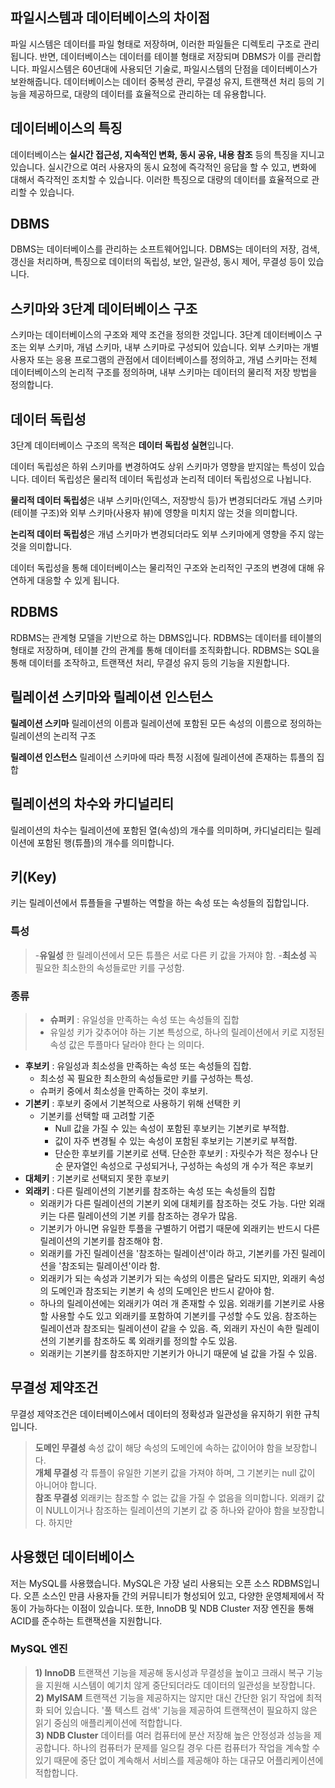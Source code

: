 ## 파일시스템과 데이터베이스의 차이점
파일 시스템은 데이터를 파일 형태로 저장하며, 이러한 파일들은 디렉토리 구조로 관리됩니다.  반면, 데이터베이스는 데이터를 테이블 형태로 저장되며 DBMS가 이를 관리합니다. 파일시스템은 60년대에 사용되던 기술로, 파일시스템의 단점을 데이터베이스가 보완해줍니다. 데이터베이스는 데이터 중복성 관리, 무결성 유지, 트랜잭션 처리 등의 기능을 제공하므로, 대량의 데이터를 효율적으로 관리하는 데 유용합니다.

## 데이터베이스의 특징
데이터베이스는 **실시간 접근성, 지속적인 변화, 동시 공유, 내용 참조** 등의 특징을 지니고 있습니다.
실시간으로 여러 사용자의 동시 요청에 즉각적인 응답을 할 수 있고, 변화에 대해서 즉각적인 조치할 수 있습니다. 이러한 특징으로 대량의 데이터를 효율적으로 관리할 수 있습니다.

## DBMS
DBMS는 데이터베이스를 관리하는 소프트웨어입니다. DBMS는 데이터의 저장, 검색, 갱신을 처리하며, 특징으로 데이터의 독립성, 보안, 일관성, 동시 제어, 무결성 등이 있습니다.

## 스키마와 3단계 데이터베이스 구조
스키마는 데이터베이스의 구조와 제약 조건을 정의한 것입니다. 3단계 데이터베이스 구조는 외부 스키마, 개념 스키마, 내부 스키마로 구성되어 있습니다. 외부 스키마는 개별 사용자 또는 응용 프로그램의 관점에서 데이터베이스를 정의하고, 개념 스키마는 전체 데이터베이스의 논리적 구조를 정의하며, 내부 스키마는 데이터의 물리적 저장 방법을 정의합니다.

## 데이터 독립성
3단계 데이터베이스 구조의 목적은 **데이터 독립성 실현**입니다. 

데이터 독립성은 하위 스키마를 변경하여도 상위 스키마가 영향을 받지않는 특성이 있습니다. 데이터 독립성은 물리적 데이터 독립성과 논리적 데이터 독립성으로 나뉩니다.

**물리적 데이터 독립성**은 내부 스키마(인덱스, 저장방식 등)가 변경되더라도 개념 스키마(테이블 구조)와 외부 스키마(사용자 뷰)에 영향을 미치지 않는 것을 의미합니다.

**논리적 데이터 독립성**은 개념 스키마가 변경되더라도 외부 스키마에게 영향을 주지 않는 것을 의미합니다.

데이터 독립성을 통해 데이터베이스는 물리적인 구조와 논리적인 구조의 변경에 대해 유연하게 대응할 수 있게 됩니다.

## RDBMS
RDBMS는 관계형 모델을 기반으로 하는 DBMS입니다. RDBMS는 데이터를 테이블의 형태로 저장하며, 테이블 간의 관계를 통해 데이터를 조직화합니다. RDBMS는 SQL을 통해 데이터를 조작하고, 트랜잭션 처리, 무결성 유지 등의 기능을 지원합니다.

## 릴레이션 스키마와 릴레이션 인스턴스
**릴레이션 스키마**
릴레이션의 이름과 릴레이션에 포함된 모든 속성의 이름으로 정의하는 릴레이션의 논리적 구조

 **릴레이션 인스턴스**
릴레이션 스키마에 따라 특정 시점에 릴레이션에 존재하는 튜플의 집합

## 릴레이션의 차수와 카디널리티
릴레이션의 차수는 릴레이션에 포함된 열(속성)의 개수를 의미하며, 카디널리티는 릴레이션에 포함된 행(튜플)의 개수를 의미합니다.

## 키(Key)
키는 릴레이션에서 튜플들을 구별하는 역할을 하는 속성 또는 속성들의 집합입니다.

### 특성
> -**유일성**
> 한 릴레이션에서 모든 튜플은 서로 다른 키 값을 가져야 함.
> -**최소성**
> 꼭 필요한 최소한의 속성들로만 키를 구성함.

### 종류
>- **슈퍼키** : 유일성을 만족하는 속성 또는 속성들의 집합 
>- 유일성 
>  키가 갖추어야 하는 기본 특성으로, 하나의 릴레이션에서 키로 지정된 속성 값은 투플마다 달라야 한다 는 의미다. 
- **후보키** : 유일성과 최소성을 만족하는 속성 또는 속성들의 집합.
  - 최소성
    꼭 필요한 최소한의 속성들로만 키를 구성하는 특성. 
  - 슈퍼키 중에서 최소성을 만족하는 것이 후보키. 
- **기본키** : 후보키 중에서 기본적으로 사용하기 위해 선택한 키 
  - 기본키를 선택할 때 고려할 기준 
    - Null 값을 가질 수 있는 속성이 포함된 후보키는 기본키로 부적합.
    - 값이 자주 변경될 수 있는 속성이 포함된 후보키는 기본키로 부적합. 
    - 단순한 후보키를 기본키로 선택. 
      단순한 후보키 : 자릿수가 적은 정수나 단순 문자열인 속성으로 구성되거나, 구성하는 속성의 개 수가 적은 후보키 
- **대체키** : 기본키로 선택되지 못한 후보키
- **외래키** : 다른 릴레이션의 기본키를 참조하는 속성 또는 속성들의 집합
  - 외래키가 다른 릴레이션의 기본키 외에 대체키를 참조하는 것도 가능. 다만 외래키는 다른 릴레이션의 기본 키를 참조하는 경우가 많음.
  - 기본키가 아니면 유일한 투플을 구별하기 어렵기 때문에 외래키는 반드시 다른 릴레이션의 기본키를 참조해야 함.
  - 외래키를 가진 릴레이션을 '참조하는 릴레이션'이라 하고, 기본키를 가진 릴레이션을 '참조되는 릴레이션'이라 함. 
  - 외래키가 되는 속성과 기본키가 되는 속성의 이름은 달라도 되지만, 외래키 속성의 도메인과 참조되는 키본키 속 성의 도메인은 반드시 같아야 함. 
  - 하나의 릴레이션에는 외래키가 여러 개 존재할 수 있음. 외래키를 기본키로 사용할 사용할 수도 있고 외래키를 포함하여 기본키를 구성할 수도 있음. 참조하는 릴레이션과 참조되는 릴레이션이 같을 수 있음. 즉, 외래키 자신이 속한 릴레이션의 기본키를 참조하도 록 외래키를 정의할 수도 있음. 
  - 외래키는 기본키를 참조하지만 기본키가 아니기 때문에 널 값을 가질 수 있음.
  

<!--슈퍼키는 유일성을 보장하는 속성 또는 속성의 집합으로, 후보키는 최소한의 슈퍼키입니다. 기본키는 후보키 중에서 선택된 키로, NULL 값을 가질 수 없습니다. 외래키는 한 릴레이션에서 다른 릴레이션의 기본키를 참조하는 속성 또는 속성의 집합입니다. -->

## 무결성 제약조건
무결성 제약조건은 데이터베이스에서 데이터의 정확성과 일관성을 유지하기 위한 규칙입니다. 

>**도메인 무결성**
>속성 값이 해당 속성의 도메인에 속하는 값이어야 함을 보장합니다. 
><br>**개체 무결성** 
>각 튜플이 유일한 기본키 값을 가져야 하며, 그 기본키는 null 값이 아니어야 합니다.
><br>**참조 무결성** 
>외래키는 참조할 수 없는 값을 가질 수 없음을 의미합니다. 외래키 값이 NULL이거나 참조하는 릴레이션의 기본키 값 중 하나와 같아야 함을 보장합니다. 하지만 

## 사용했던 데이터베이스

저는 MySQL를 사용했습니다.
MySQL은 가장 널리 사용되는 오픈 소스 RDBMS입니다. 오픈 소스인 만큼 사용자들 간의 커뮤니티가 형성되어 있고, 다양한 운영체제에서 작동이 가능하다는 이점이 있습니다. 또한, InnoDB 및 NDB Cluster 저장 엔진을 통해 ACID를 준수하는 트랜잭션을 지원합니다.

### MySQL 엔진
>**1) InnoDB**
>트랜잭션 기능을 제공해 동시성과 무결성을 높이고 크래시 복구 기능을 지원해 시스템이 예기치 않게 중단되더라도 데이터의 일관성을 보장합니다.
><br>**2) MyISAM**
>트랜잭션 기능을 제공하지는 않지만 대신 간단한 읽기 작업에 최적화 되어 있습니다. '풀 텍스트 검색' 기능을 제공하여 트랜잭션이 필요하지 않은 읽기 중심의 애플리케이션에 적합합니다.
><br>**3) NDB Cluster**
>데이터를 여러 컴퓨터에 분산 저장해 높은 안정성과 성능을 제공합니다. 하나의 컴퓨터가 문제를 일으킬 경우 다른 컴퓨터가 작업을 계속할 수 있기 때문에 중단 없이 계속해서 서비스를 제공해야 하는 대규모 어플리케이션에 적합합니다.